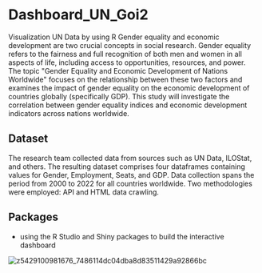 # Dashboard_UN_Goi2
Visualization UN Data by using R
Gender equality and economic development are two crucial concepts in social research. Gender equality refers to the fairness and full recognition of both men and women in all aspects of life, including access to opportunities, resources, and power.
The topic "Gender Equality and Economic Development of Nations Worldwide" focuses on the relationship between these two factors and examines the impact of gender equality on the economic development of countries globally (specifically GDP).
This study will investigate the correlation between gender equality indices and economic development indicators across nations worldwide.

## Dataset
The research team collected data from sources such as UN Data, ILOStat, and others. The resulting dataset comprises four dataframes containing values for Gender, Employment, Seats, and GDP.
Data collection spans the period from 2000 to 2022 for all countries worldwide.
Two methodologies were employed: API and HTML data crawling.


## Packages
- using the R Studio and Shiny packages to build the interactive dashboard

![z5429100981676_7486114dc04dba8d83511429a92866bc](https://github.com/user-attachments/assets/bad9c5c8-364f-4376-a739-3ddae12976c7)

